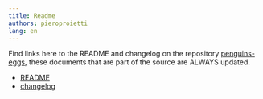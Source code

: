```yaml
---
title: Readme
authors: pieroproietti
lang: en
---
```

Find links here to the README and changelog on the repository [penguins-eggs](https://github.com/pieroproietti/penguins-eggs), these documents that are part of the source are ALWAYS updated.

* [README](https://github.com/pieroproietti/penguins-eggs#readme)
* [changelog](https://github.com/pieroproietti/penguins-eggs/blob/master/changelog.md#changelog)

